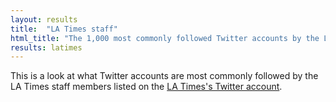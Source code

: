 ```yaml
---
layout: results
title:  "LA Times staff"
html_title: "The 1,000 most commonly followed Twitter accounts by the LA Times staff"
results: latimes
---
```


This is a look at what Twitter accounts are most commonly followed by the LA Times staff members listed on the [LA Times's Twitter account](https://twitter.com/latimes/lists/lat-staff-sections/members).
